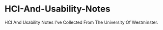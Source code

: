 # HCI-And-Usability-Notes
HCI And Usability Notes I've Collected From The University Of Westminster.
